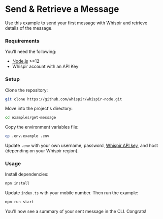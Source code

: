 # Send & Retrieve a Message

Use this example to send your first message with Whispir and retrieve details of the message.

### Requirements

You’ll need the following:

- [Node.js](http://nodejs.org) >=12
- Whispir account with an API Key

### Setup

Clone the repository:

```bash
git clone https://github.com/whispir/whispir-node.git
```

Move into the project's directory:

```bash
cd examples/get-message
```

Copy the environment variables file:

```bash
cp .env.example .env
```

Update `.env` with your own username, password, [Whispir API key](https://developers.whispir.com/2a21cad9e5da7-authentication#obtain-an-api-key), and host (depending on your Whispir region).

### Usage

Install dependencies:

```bash
npm install
```

Update `index.ts` with your mobile number. Then run the example:

```bash
npm run start
```

You'll now see a summary of your sent message in the CLI. Congrats!
